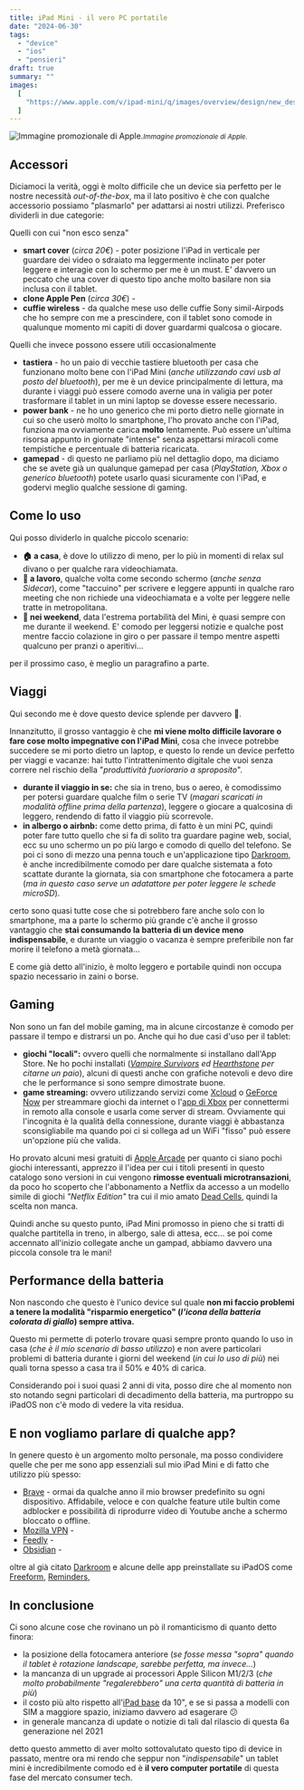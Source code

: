```yaml
---
title: iPad Mini - il vero PC portatile
date: "2024-06-30"
tags:
  - "device"
  - "ios"
  - "pensieri"
draft: true
summary: ""
images:
  [
    "https://www.apple.com/v/ipad-mini/q/images/overview/design/new_design__227ki0c376am_large.png",
  ]
---
```


![Immagine promozionale di Apple.](https://www.apple.com/v/ipad-mini/q/iages/overview/design/new_design__227ki0c376am_large.png)<small>_Immagine promozionale di Apple._</small>

## Accessori

Diciamoci la verità, oggi è molto difficile che un device sia perfetto per le nostre necessità _out-of-the-box_, ma il lato positivo è che con qualche accessorio possiamo "plasmarlo" per adattarsi ai nostri utilizzi. Preferisco dividerli in due categorie:

Quelli con cui "non esco senza"

- **smart cover** (_circa 20€_) - poter posizione l'iPad in verticale per guardare dei video o sdraiato ma leggermente inclinato per poter leggere e interagie con lo schermo per me è un must. E' davvero un peccato che una cover di questo tipo anche molto basilare non sia inclusa con il tablet.
- **clone Apple Pen** (_circa 30€_) -
- **cuffie wireless** - da qualche mese uso delle cuffie Sony simil-Airpods che ho sempre con me a prescindere, con il tablet sono comode in qualunque momento mi capiti di dover guardarmi qualcosa o giocare.

Quelli che invece possono essere utili occasionalmente

- **tastiera** - ho un paio di vecchie tastiere bluetooth per casa che funzionano molto bene con l'iPad Mini (_anche utilizzando cavi usb al posto del bluetooth_), per me è un device principalmente di lettura, ma durante i viaggi può essere comodo averne una in valigia per poter trasformare il tablet in un mini laptop se dovesse essere necessario.
- **power bank** - ne ho uno generico che mi porto dietro nelle giornate in cui so che userò molto lo smartphone, l'ho provato anche con l'iPad, funziona ma ovviamente carica **molto** lentamente. Può essere un'ultima risorsa appunto in giornate "intense" senza aspettarsi miracoli come tempistiche e percentuale di batteria ricaricata.
- **gamepad** - di questo ne parliamo più nel dettaglio dopo, ma diciamo che se avete già un qualunque gamepad per casa (_PlayStation, Xbox o generico bluetooth_) potete usarlo quasi sicuramente con l'iPad, e godervi meglio qualche sessione di gaming.

## Come lo uso

Qui posso dividerlo in qualche piccolo scenario:

- **🏠 a casa**, è dove lo utilizzo di meno, per lo più in momenti di relax sul divano o per qualche rara videochiamata.
- **💼 a lavoro**, qualche volta come secondo schermo (_anche senza Sidecar_), come "taccuino" per scrivere e leggere appunti in qualche raro meeting che non richiede una videochiamata e a volte per leggere nelle tratte in metropolitana.
- **🔅 nei weekend**, data l'estrema portabilità del Mini, è quasi sempre con me durante il weekend. E' comodo per leggersi notizie e qualche post mentre faccio colazione in giro o per passare il tempo mentre aspetti qualcuno per pranzi o aperitivi...

per il prossimo caso, è meglio un paragrafino a parte.

## Viaggi

Qui secondo me è dove questo device splende per davvero 🌟.

Innanzitutto, il grosso vantaggio è che **mi viene molto difficile lavorare o fare cose molto impegnative con l'iPad Mini**, cosa che invece potrebbe succedere se mi porto dietro un laptop, e questo lo rende un device perfetto per viaggi e vacanze: hai tutto l'intrattenimento digitale che vuoi senza correre nel rischio della "_produttività fuoriorario a sproposito_".

- **durante il viaggio in se:** che sia in treno, bus o aereo, è comodissimo per potersi guardare qualche film o serie TV (_magari scaricati in modalità offline prima della partenza_), leggere o giocare a qualcosina di leggero, rendendo di fatto il viaggio più scorrevole.
- **in albergo o airbnb:** come detto prima, di fatto è un mini PC, quindi poter fare tutto quello che si fa di solito tra guardare pagine web, social, ecc su uno schermo un po più largo e comodo di quello del telefono. Se poi ci sono di mezzo una penna touch e un'applicazione tipo [Darkroom](https://apps.apple.com/us/app/darkroom-photo-video-editor/id953286746), è anche incredibilmente comodo per dare qualche sistemata a foto scattate durante la giornata, sia con smartphone che fotocamera a parte (_ma in questo caso serve un adatattore per poter leggere le schede microSD_).

certo sono quasi tutte cose che si potrebbero fare anche solo con lo smartphone, ma a parte lo schermo più grande c'è anche il grosso vantaggio che **stai consumando la batteria di un device meno indispensabile**, e durante un viaggio o vacanza è sempre preferibile non far morire il telefono a metà giornata...

E come già detto all'inizio, è molto leggero e portabile quindi non occupa spazio necessario in zaini o borse.

## Gaming

Non sono un fan del mobile gaming, ma in alcune circostanze è comodo per passare il tempo e distrarsi un po. Anche qui ho due casi d'uso per il tablet:

- **giochi "locali":** ovvero quelli che normalmente si installano dall'App Store. Ne ho pochi installati (_[Vampire Survivors]() ed [Hearthstone]() per citarne un paio_), alcuni di questi anche con grafiche notevoli e devo dire che le performance si sono sempre dimostrate buone.
- **game streaming:** ovvero utilizzando servizi come [Xcloud]() o [GeForce Now]() per streammare giochi da internet o l'[app di Xbox]() per connettermi in remoto alla console e usarla come server di stream. Ovviamente qui l'incognita è la qualità della connessione, durante viaggi è abbastanza sconsigliabile ma quando poi ci si collega ad un WiFi "fisso" può essere un'opzione più che valida.

Ho provato alcuni mesi gratuiti di [Apple Arcade](https://www.apple.com/apple-arcade/) per quanto ci siano pochi giochi interessanti, apprezzo il l'idea per cui i titoli presenti in questo catalogo sono versioni in cui vengono **rimosse eventuali microtransazioni**, da poco ho scoperto che l'abbonamento a Netflix da accesso a un modello simile di giochi _"Netflix Edition"_ tra cui il mio amato [Dead Cells](https://apps.apple.com/us/app/dead-cells-netflix-edition/id6450374417), quindi la scelta non manca.

Quindi anche su questo punto, iPad Mini promosso in pieno che si tratti di qualche partitella in treno, in albergo, sale di attesa, ecc... se poi come accennato all'inizio collegate anche un gampad, abbiamo davvero una piccola console tra le mani!

## Performance della batteria

Non nascondo che questo è l'unico device sul quale **non mi faccio problemi a tenere la modalità "risparmio energetico" (_l'icona della batteria colorata di giallo_) sempre attiva.**

Questo mi permette di poterlo trovare quasi sempre pronto quando lo uso in casa (_che è il mio scenario di basso utilizzo_) e non avere particolari problemi di batteria durante i giorni del weekend (_in cui lo uso di più_) nei quali torna spesso a casa tra il 50% e 40% di carica.

Considerando poi i suoi quasi 2 anni di vita, posso dire che al momento non sto notando segni particolari di decadimento della batteria, ma purtroppo su iPadOS non c'è modo di vedere la vita residua.

## E non vogliamo parlare di qualche app?

In genere questo è un argomento molto personale, ma posso condividere quelle che per me sono app essenziali sul mio iPad Mini e di fatto che utilizzo più spesso:

- [Brave]() - ormai da qualche anno il mio browser predefinito su ogni dispositivo. Affidabile, veloce e con qualche feature utile bultin come adblocker e possibilità di riprodurre video di Youtube anche a schermo bloccato o offline.
- [Mozilla VPN]() -
- [Feedly]() -
- [Obsidian]() -

oltre al già citato [Darkroom](https://apps.apple.com/us/app/darkroom-photo-video-editor/id953286746) e alcune delle app preinstallate su iPadOS come [Freeform](https://apps.apple.com/it/app/freeform/id6443742539), [Reminders](https://apps.apple.com/us/app/reminders/id1108187841), 

## In conclusione

Ci sono alcune cose che rovinano un pò il romanticismo di quanto detto finora:

- la posizione della fotocamera anteriore (_se fosse messa "sopra" quando il tablet è rotazione landscape, sarebbe perfetta, ma invece..._)
- la mancanza di un upgrade ai processori Apple Silicon M1/2/3 (_che molto probabilmente "regalerebbero" una certa quantità di batteria in più_)
- il costo più alto rispetto all'[iPad base](https://www.apple.com/it/ipad/compare/?modelList=ipad-mini-6th-gen,ipad-10th-gen,ipad-air-11-m2) da 10", e se si passa a modelli con SIM a maggiore spazio, iniziamo davvero ad esagerare 😕
- in generale mancanza di update o notizie di tali dal rilascio di questa 6a generazione nel 2021

detto questo ammetto di aver molto sottovalutato questo tipo di device in passato, mentre ora mi rendo che seppur non "_indispensabile_" un tablet mini è incredibilmente comodo ed è **il vero computer portatile** di questa fase del mercato consumer tech.
